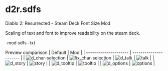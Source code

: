 # d2r.sdfs
Diablo 2: Resurrected - Steam Deck Font Size Mod

Scaling of text and font to improve readability on the steam deck.

-mod sdfs -txt

Preview comparison
| Default               | Mod               |
| --------------------- | ---------------------- |
| ![d_char-selection](https://github.com/thelastnoc/d2r.sdfs/assets/4622451/e5b90ff8-8298-48f0-b9bd-929aaf58babb) | ![fix_char-selection](https://github.com/thelastnoc/d2r.sdfs/assets/4622451/d8a4784a-0a05-47cc-9900-254cd63fb3be)
| ![d_talk](https://github.com/thelastnoc/d2r.sdfs/assets/4622451/ba571460-389f-4164-b525-d212f7bf02be) | ![talk](https://github.com/thelastnoc/d2r.sdfs/assets/4622451/3fb354e9-caee-4162-8b86-4f224a1b13ed) |
| ![d_story](https://github.com/thelastnoc/d2r.sdfs/assets/4622451/b3cc6335-d53f-4f8f-97fb-85f97130de67) | ![story](https://github.com/thelastnoc/d2r.sdfs/assets/4622451/4b203163-f6c8-4169-a038-e46ab261ccfd) |
| ![d_tooltip](https://github.com/thelastnoc/d2r.sdfs/assets/4622451/3fe896da-9eff-4dce-85b8-93d0eac2a38b) | ![tooltip](https://github.com/thelastnoc/d2r.sdfs/assets/4622451/e9400ad5-be19-4e3a-894a-3356b94aec56) |
| ![d_options](https://github.com/thelastnoc/d2r.sdfs/assets/4622451/4b01566e-9628-4a4d-a413-e5af3d8444a4) | ![options](https://github.com/thelastnoc/d2r.sdfs/assets/4622451/cd0b6999-e1da-44f3-adfa-dc8dcc835315) |



